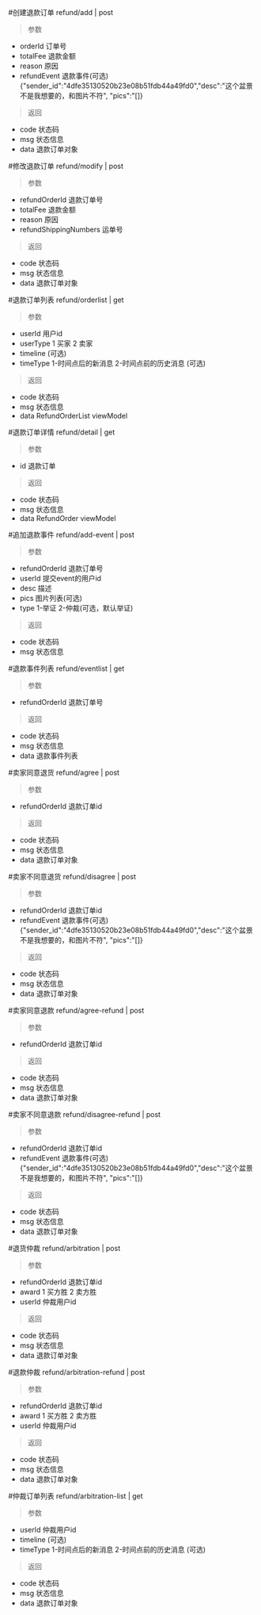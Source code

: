 #创建退款订单
refund/add | post
> 参数 
* orderId 订单号
* totalFee 退款金额
* reason 原因
* refundEvent 退款事件(可选) {"sender_id":"4dfe35130520b23e08b51fdb44a49fd0","desc":"这个盆景不是我想要的，和图片不符",
  "pics":"[]}

> 返回  
* code 状态码
* msg 状态信息
* data 退款订单对象

#修改退款订单
refund/modify | post
> 参数 
* refundOrderId 退款订单号
* totalFee 退款金额
* reason 原因
* refundShippingNumbers 运单号

> 返回  
* code 状态码
* msg 状态信息
* data 退款订单对象

#退款订单列表
refund/orderlist | get
> 参数  
* userId 用户id
* userType 1 买家 2 卖家
* timeline (可选)
* timeType 1-时间点后的新消息 2-时间点前的历史消息 (可选)

> 返回  
* code 状态码
* msg 状态信息
* data RefundOrderList viewModel

#退款订单详情
refund/detail | get
> 参数  
* id 退款订单

> 返回  
* code 状态码
* msg 状态信息
* data RefundOrder viewModel

#追加退款事件
refund/add-event | post
> 参数  
* refundOrderId 退款订单号
* userId 提交event的用户id
* desc 描述
* pics 图片列表(可选)
* type 1-举证 2-仲裁(可选，默认举证)

> 返回  
* code 状态码
* msg 状态信息

#退款事件列表
refund/eventlist | get
> 参数  
* refundOrderId 退款订单号

> 返回  
* code 状态码
* msg 状态信息
* data 退款事件列表

#卖家同意退货
refund/agree | post
> 参数  
* refundOrderId 退款订单id

> 返回  
* code 状态码
* msg 状态信息
* data 退款订单对象

#卖家不同意退货
refund/disagree | post
> 参数  
* refundOrderId 退款订单id
* refundEvent 退款事件(可选) {"sender_id":"4dfe35130520b23e08b51fdb44a49fd0","desc":"这个盆景不是我想要的，和图片不符",
  "pics":"[]}

> 返回  
* code 状态码
* msg 状态信息
* data 退款订单对象

#卖家同意退款
refund/agree-refund | post
> 参数  
* refundOrderId 退款订单id

> 返回  
* code 状态码
* msg 状态信息
* data 退款订单对象

#卖家不同意退款
refund/disagree-refund | post
> 参数  
* refundOrderId 退款订单id
* refundEvent 退款事件(可选) {"sender_id":"4dfe35130520b23e08b51fdb44a49fd0","desc":"这个盆景不是我想要的，和图片不符",
  "pics":"[]}

> 返回  
* code 状态码
* msg 状态信息
* data 退款订单对象

#退货仲裁
refund/arbitration | post
> 参数  
* refundOrderId 退款订单id
* award 1 买方胜 2 卖方胜
* userId 仲裁用户id

> 返回  
* code 状态码
* msg 状态信息
* data 退款订单对象

#退款仲裁
refund/arbitration-refund | post
> 参数  
* refundOrderId 退款订单id
* award 1 买方胜 2 卖方胜
* userId 仲裁用户id

> 返回  
* code 状态码
* msg 状态信息
* data 退款订单对象

#仲裁订单列表
refund/arbitration-list | get
> 参数  
* userId 仲裁用户id
* timeline (可选)
* timeType 1-时间点后的新消息 2-时间点前的历史消息 (可选)

> 返回  
* code 状态码
* msg 状态信息
* data 退款订单对象
